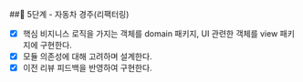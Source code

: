 

##🚀 5단계 - 자동차 경주(리팩터링)
- [x] 핵심 비지니스 로직을 가지는 객체를 domain 패키지, UI 관련한 객체를 view 패키지에 구현한다.
- [x] 모듈 의존성에 대해 고려하며 설계한다. 
- [x] 이전 리뷰 피드백을 반영하여 구현한다.
